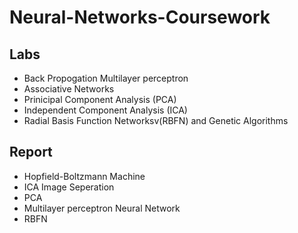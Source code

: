 # Neural-Networks-Coursework

## Labs
- Back Propogation Multilayer perceptron
- Associative Networks
- Prinicipal Component Analysis (PCA)
- Independent Component Analysis (ICA)
- Radial Basis Function Networksv(RBFN) and Genetic Algorithms

## Report
- Hopfield-Boltzmann Machine
- ICA Image Seperation
- PCA 
- Multilayer perceptron Neural Network
- RBFN
